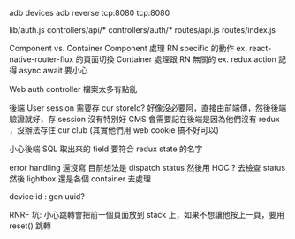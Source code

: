 adb devices
adb reverse tcp:8080 tcp:8080


lib/auth.js
controllers/api/*
controllers/auth/*
routes/api.js
routes/index.js

Component vs. Container
Component 處理 RN specific 的動作 ex. react-native-router-flux 的頁面切換
Container 處理跟 RN 無關的 ex. redux action
記得 async await 要小心

Web auth controller 檔案太多有點亂

後端 User session 需要存 cur storeId?
好像沒必要阿，直接由前端傳，然後後端驗證就好，存 session 沒有特別好
CMS 會需要記在後端是因為他們沒有 redux ，沒辦法存住 cur club (其實他們用 web cookie 搞不好可以)

小心後端 SQL 取出來的 field 要符合 redux state 的名字

error handling 還沒寫
目前想法是 dispatch status 
然後用 HOC ? 去檢查 status 然後 lightbox
還是各個 container 去處理

device id : gen uuid?

RNRF 坑: 小心跳轉會把前一個頁面放到 stack 上，如果不想讓他按上一頁，要用 reset() 跳轉
